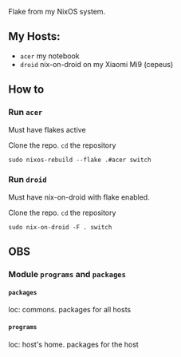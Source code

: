 Flake from my NixOS system.

## My Hosts:
- `acer` my notebook
- `droid` nix-on-droid on my Xiaomi Mi9 (cepeus)

## How to
### Run `acer`
Must have flakes active

Clone the repo. `cd` the repository
```console
sudo nixos-rebuild --flake .#acer switch
```
### Run `droid`
Must have nix-on-droid with flake enabled.

Clone the repo. `cd` the repository
```console
sudo nix-on-droid -F . switch
```

## OBS
### Module `programs` and `packages`
#### `packages`
loc: commons. packages for all hosts
#### `programs`
loc: host's home. packages for the host